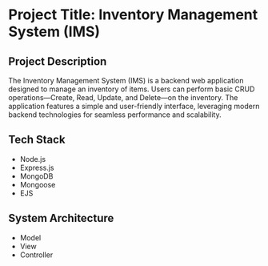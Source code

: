 # Project Title: Inventory Management System (IMS)

## Project Description

The Inventory Management System (IMS) is a backend web application designed to manage an inventory of items. Users can perform basic CRUD operations—Create, Read, Update, and Delete—on the inventory. The application features a simple and user-friendly interface, leveraging modern backend technologies for seamless performance and scalability.

## Tech Stack

- Node.js
- Express.js
- MongoDB
- Mongoose
- EJS

## System Architecture

- Model
- View
- Controller
